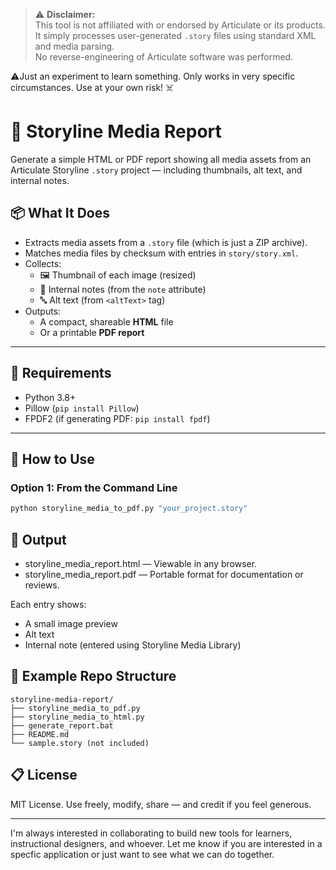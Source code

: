 > ⚠️ **Disclaimer:**  
> This tool is not affiliated with or endorsed by Articulate or its products.  
> It simply processes user-generated `.story` files using standard XML and media parsing.  
> No reverse-engineering of Articulate software was performed.


⚠️Just an experiment to learn something. Only works in very specific circumstances. Use at your own risk! ☠️

# 🧾 Storyline Media Report

Generate a simple HTML or PDF report showing all media assets from an Articulate Storyline `.story` project — including thumbnails, alt text, and internal notes.

## 📦 What It Does

- Extracts media assets from a `.story` file (which is just a ZIP archive).
- Matches media files by checksum with entries in `story/story.xml`.
- Collects:
  - 🖼 Thumbnail of each image (resized)
  - 📝 Internal notes (from the `note` attribute)
  - 🔤 Alt text (from `<altText>` tag)
- Outputs:
  - A compact, shareable **HTML** file
  - Or a printable **PDF report**

---

## 🔧 Requirements

- Python 3.8+
- Pillow (`pip install Pillow`)
- FPDF2 (if generating PDF: `pip install fpdf`)

---

## 🚀 How to Use

### Option 1: From the Command Line

```bash
python storyline_media_to_pdf.py "your_project.story"
```

## 📂 Output

- storyline_media_report.html — Viewable in any browser.
- storyline_media_report.pdf — Portable format for documentation or reviews.

Each entry shows:

- A small image preview
- Alt text
- Internal note (entered using Storyline Media Library)

## 📁 Example Repo Structure

```
storyline-media-report/
├── storyline_media_to_pdf.py
├── storyline_media_to_html.py
├── generate_report.bat
├── README.md
└── sample.story (not included)
```

## 📋 License

MIT License. Use freely, modify, share — and credit if you feel generous.

---

I'm always interested in collaborating to build new tools for learners, instructional designers, and whoever. Let me know if you are interested in a specfic application or just want to see what we can do together.
